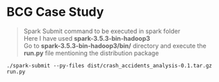 # BCG Case Study

>Spark Submit command to be executed in spark folder\
Here I have used **spark-3.5.3-bin-hadoop3** \
Go to **spark-3.5.3-bin-hadoop3/bin/** directory and execute the **run.py** file mentioning the distribution package 

```
./spark-submit --py-files dist/crash_accidents_analysis-0.1.tar.gz run.py

```

